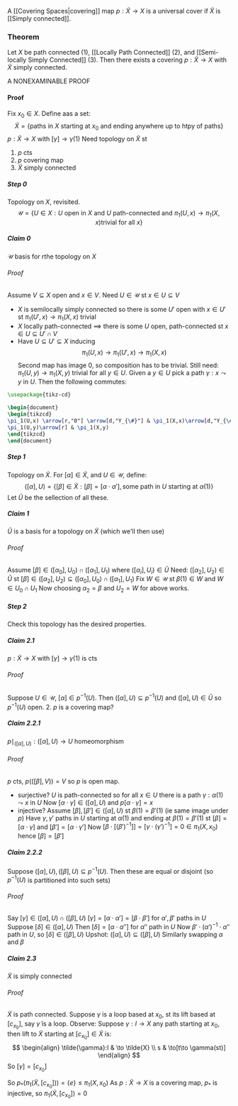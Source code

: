 A [[Covering Spaces|covering]] map $p:\tilde{X}\to X$ is a universal cover if $\tilde{X}$ is [[Simply connected]].


### Theorem
Let $X$ be path connected (1), [[Locally Path Connected]] (2), and [[Semi-locally Simply Connected]] (3). Then there exists a covering $p:\tilde{X}\to X$ with $\tilde{X}$ simply connected.

A NONEXAMINABLE PROOF
#### Proof
Fix $x_{0}\in X$.
Define aas a set:
$$
\tilde{X}=\{ \text{paths in } X \text{ starting at }x_{0} \text{ and ending anywhere up to htpy of paths} \}
$$
$p:\tilde{X}\to X$ with $[\gamma]\to \gamma(1)$
Need topology on $\tilde{X}$ st 
1. $p$ cts
2. $p$ covering map
3. $\tilde{X}$ simply connected
##### Step 0
Topology on $X$, revisited.
$$\mathcal{U}=\{ U\in X: U \text{ open in } X \text{ and } U \text{ path-connected and } \pi_{1}(U,x)\to \pi_{1}(X,x) \text{trivial for all }x\}$$

##### Claim 0
$\mathcal{U}$ basis for rthe topology on $X$
###### Proof
Assume $V\subseteq X$ open and $x\in V$. Need $U\in \mathcal{U}$ st $x\in U\subseteq V$
- $X$ is semilocally simply connected so there is some $U'$ open with $x\in U'$ st $\pi_{1}(U',x)\to \pi_{1}(X,x)$ trivial
- $X$ locally path-connected $\implies$ there is some $U$ open, path-connected st $x\in U\subseteq U'\cap V$
- Have $U\subseteq U'\subseteq X$ inducing 
$$
\pi_{1}(U,x)\to \pi_{1}(U',x)\to \pi_{1}(X,x)
$$
Second map has image 0, so composition has to be trivial.
Still need: $\pi_{1}(U,y)\to \pi_{1}(X,y)$ trivial for all $y\in U$.
Given a $y\in U$ pick a path $\gamma:x\leadsto y$ in $U$.
Then the following commutes:

```tikz
\usepackage{tikz-cd}

\begin{document}
\begin{tikzcd}
\pi_1(U,x) \arrow[r,"0"] \arrow[d,"Y_{\#}"] & \pi_1(X,x)\arrow[d,"Y_{\#}"]\\
\pi_1(U,y)\arrow[r] & \pi_1(X,y)
\end{tikzcd}
\end{document}
```

##### Step 1
Topology on $\tilde{X}$. For $[\alpha]\in \tilde{X}$, and $U\in \mathcal{U}$, define:
$$
([\alpha],U)=\{ [\beta]\in \tilde{X}:[\beta]=[\alpha \cdot \alpha'], \text{some path in }U\text{ starting at }\alpha(1) \}
$$
Let $\tilde{U}$ be the sellection of all these.
##### Claim 1
$\tilde{U}$ is a basis for a topology on $\tilde{X}$ (which we'll then use)
###### Proof
Assume $[\beta]\in([\alpha_{0}],U_{0})\cap([\alpha_{1}],U_{1})$ where $([\alpha_{i}],U_{i})\in \tilde{U}$
Need: $([\alpha_{2}],U_{2})\in \tilde{U}$ st $[\beta]\in([\alpha_{2}],U_{2})\subseteq([\alpha_{0}],U_{0})\cap([\alpha_{1}],U_{1})$
Fix $W\in \mathcal{U}$ st $\beta(1)\in W$ and $W\in U_{0}\cap U_{1}$
Now choosing $\alpha_{2}=\beta$ and $U_{2}=W$ for above works.
##### Step 2
Check this topology has the desired properties.
##### Claim 2.1
$p:\tilde{X}\to X$ with $[\gamma]\to \gamma(1)$ is cts
###### Proof
Suppose $U\in \mathcal{U}$, $[\alpha]\in p ^{-1}(U)$. Then $([\alpha],U)\subseteq p ^{-1}(U)$ and $([\alpha],U)\in \tilde{U}$ so $p ^{-1}(U)$ open.
2. $p$ is a covering map?
##### Claim 2.2.1
$p\mid_{([\alpha],U)}:([\alpha],U)\to U$ homeomorphism
###### Proof
$p$ cts, $p(([\beta],V))=V$ so $p$ is open map.
- surjective? $U$ is path-connected so for all $x\in U$ there is a path $\gamma:\alpha(1)\leadsto x$ in $U$ 
Now $[\alpha \cdot \gamma]\in([\alpha],U)$ and $p[\alpha \cdot \gamma]=x$
- injective? Assume $[\beta],[\beta']\in([\alpha],U)$ st $\beta(1)=\beta'(1)$ (ie same image under $p$)
Have $\gamma,\gamma'$ paths in $U$ starting at $\alpha(1)$ and ending at $\beta(1)=\beta'(1)$ st $[\beta]=[\alpha \cdot \gamma]$ and $[\beta']=[\alpha \cdot \gamma']$
Now $[\beta \cdot[(\beta')^{-1}]]=[\gamma \cdot(\gamma')^{-1}]=0\in \pi_{1}(X,x_{0})$ hence $[\beta]=[\beta']$
##### Claim 2.2.2
Suppose $([\alpha],U), ([\beta],U)\subseteq p ^{-1}(U)$. Then these are equal or disjoint (so $p ^{-1}(U)$ is partitioned into such sets)
###### Proof
Say $[\gamma]\in([\alpha],U)\cap([\beta],U)$
$[\gamma]=[\alpha \cdot \alpha']=[\beta \cdot \beta']$ for $\alpha',\beta'$ paths in $U$ 
Suppose $[\delta]\in([\alpha],U)$
Then $[\delta]=[\alpha \cdot \alpha'']$ for $\alpha''$ path in $U$ 
Now $\beta'\cdot(\alpha')^{-1}\cdot \alpha''$ path in $U$, so $[\delta]\in([\beta],U)$
Upshot: $([\alpha],U)\subseteq([\beta],U)$
Similarly swapping $\alpha$ and $\beta$ 
##### Claim 2.3
$\tilde{X}$ is simply connected
###### Proof
$\tilde{X}$ is path connected.
Suppose $\gamma$ is a loop based at $x_{0}$, st its lift based at $[c_{x_{0}}]$, say $\tilde{\gamma}$ is a loop. 
Observe: 
Suppose $\gamma:I\to X$ any path starting at $x_{0}$, then lift to $\tilde{X}$ starting at $[c_{x_{0}}]\in \tilde{X}$ is: 
$$
\begin{align}
\tilde{\gamma}:I & \to \tilde{X} \\
s & \to[t\to \gamma(st)]
\end{align}
$$
So $[\gamma]=[c_{x_{0}}]$

So $p_{*}(\pi_{1}(\tilde{X},[c_{x_{0}}]))=\{ e \}\leq \pi_{1}(X,x_{0})$
As $p:\tilde{X}\to X$ is a covering map, $p_{*}$ is injective, so $\pi_{1}(\tilde{X},[c_{x_{0}}])=0$

